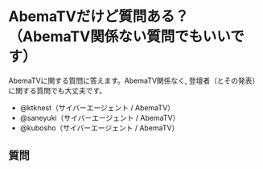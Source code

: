 # AbemaTVだけど質問ある？（AbemaTV関係ない質問でもいいです）

AbemaTVに関する質問に答えます。AbemaTV関係なく, 登壇者（とその発表）に関する質問でも大丈夫です。

- @ktknest（サイバーエージェント / AbemaTV）
- @saneyuki（サイバーエージェント / AbemaTV）
- @kubosho（サイバーエージェント / AbemaTV）

## 質問
